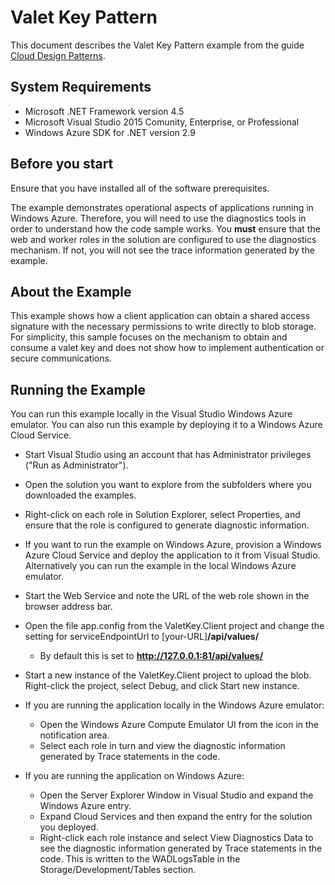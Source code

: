 # Valet Key Pattern

This document describes the Valet Key Pattern example from the guide [Cloud Design Patterns](http://aka.ms/Cloud-Design-Patterns).

## System Requirements

* Microsoft .NET Framework version 4.5
* Microsoft Visual Studio 2015 Comunity, Enterprise, or Professional
* Windows Azure SDK for .NET version 2.9

## Before you start

Ensure that you have installed all of the software prerequisites.

The example demonstrates operational aspects of applications running in Windows Azure. Therefore, you will need to use the diagnostics tools in order to understand how the code sample works. You **must** ensure that the web and worker roles in the solution are configured to use the diagnostics mechanism. If not, you will not see the trace information generated by the example.

## About the Example
 
This example shows how a client application can obtain a shared access signature with the necessary permissions to write directly to blob storage. For simplicity, this sample focuses on the mechanism to obtain and consume a valet key and does not show how to implement authentication or secure communications.


## Running the Example

You can run this example locally in the Visual Studio Windows Azure emulator. You can also run this example by deploying it to a Windows Azure Cloud Service.

* Start Visual Studio using an account that has Administrator privileges ("Run as Administrator").
* Open the solution you want to explore from the subfolders where you downloaded the examples.
* Right-click on each role in Solution Explorer, select Properties, and ensure that the role is configured to generate diagnostic information.


* If you want to run the example on Windows Azure, provision a Windows Azure Cloud Service and deploy the application to it from Visual Studio. Alternatively you can run the example in the local Windows Azure emulator.

* Start the Web Service and note the URL of the web role shown in the browser address bar.
* Open the file app.config from the ValetKey.Client project and change the setting for serviceEndpointUrl to   [your-URL]**/api/values/**
	* By default this is set to **http://127.0.0.1:81/api/values/**


* Start a new instance of the ValetKey.Client project to upload the blob. Right-click the project, select Debug, and click Start new instance.

* If you are running the application locally in the Windows Azure emulator:
	* Open the Windows Azure Compute Emulator UI from the icon in the notification area.
	* Select each role in turn and view the diagnostic information generated by Trace statements in the code.

* If you are running the application on Windows Azure:
	* Open the Server Explorer Window in Visual Studio and expand the Windows Azure entry.
	* Expand Cloud Services and then expand the entry for the solution you deployed.
	* Right-click each role instance and select View Diagnostics Data to see the diagnostic information generated by Trace statements in the code. This is written to the WADLogsTable in the Storage/Development/Tables section.



